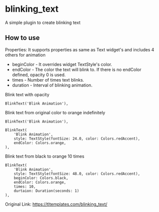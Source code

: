 # blinking_text

A simple plugin to create blinking text

## How to use

Properties:
It supports properties as same as Text widget's and includes 4 others for animation 
* beginColor - It overrides widget TextStyle's color.
* endColor - The color the text will blink to. If there is no endColor defined, opacity 0 is used.
* times - Number of times text blinks.
* duration - Interval of blinking animation.

Blink text with opacity

```
BlinkText('Blink Animation'),
```

Blink text from original color to orange indefinitely

```
BlinkText('Blink Animation'),
```

```
BlinkText(
	'Blink Animation',
	style: TextStyle(fontSize: 24.0, color: Colors.redAccent),
	endColor: Colors.orange,
),
```

Blink text from black to orange 10 times


```
BlinkText(
	'Blink Animation',
	style: TextStyle(fontSize: 48.0, color: Colors.redAccent),
	beginColor: Colors.black,
	endColor: Colors.orange,
	times: 10,
	durtaion: Duration(seconds: 1)
),
```

Original Link: https://tltemplates.com/blinking_text/